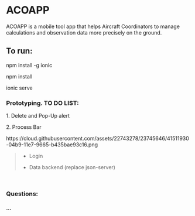 <h1>ACOAPP</h1>

<p>ACOAPP is a mobile tool app that helps Aircraft Coordinators to manage calculations and observation data more precisely on the ground.</p>

<h2>To run:</h2>
<p>npm install -g ionic</p>
<p>npm install</p>

<p>ionic serve</p>


<h3>Prototyping. TO DO LIST:</h3>
<p> 1. Delete and Pop-Up alert <a href="https://cloud.githubusercontent.com/assets/22743278/23745645/414bcb38-04b9-11e7-87fc-ceda32a6790a.png"></a> </p>


<p> 2. Process Bar </p>
https://cloud.githubusercontent.com/assets/22743278/23745646/41511930-04b9-11e7-9665-b435bae93c16.png

<br>

<blockquote>
  <ul>
  <li>
    <p>Login</p>
  </li>
  <li>
    <p>Data backend (replace json-server)</p>
  </li>  
  </ul>    
</blockquote>
<br>
<h3>Questions:</h3>
<h4>...</h4>
<blockquote>
  <ul>
  </ul>    
</blockquote>
